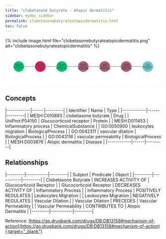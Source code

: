 ```yaml
---
title: "clobetasone butyrate - Atopic dermatitis"
sidebar: mydoc_sidebar
permalink: clobetasonebutyrateatopicdermatitis.html
toc: false 
---
```


{% include image.html file="clobetasonebutyrateatopicdermatitis.png" alt="clobetasonebutyrateatopicdermatitis" %}![Path Visualization](/images/clobetasonebutyrateatopicdermatitis.png)

## Concepts

|------------|------|---------|
| Identifier | Name | Type    |
|------------|------|---------|
| MESH:C010893 | clobetasone butyrate | Drug |
| UniProt:P04150 | Glucocorticoid receptor | Protein |
| MESH:D011453 | Inflammatory process | ChemicalSubstance |
| GO:0050900 | leukocytes migration | BiologicalProcess |
| GO:0042311 | vascular dilation | BiologicalProcess |
| GO:0043116 | vascular permeability | BiologicalProcess |
| MESH:D003876 | Atopic dermatitis | Disease |
|------------|------|---------|

## Relationships

|---------|-----------|---------|
| Subject | Predicate | Object  |
|---------|-----------|---------|
| Clobetasone Butyrate | INCREASES ACTIVITY OF | Glucocorticoid Receptor |
| Glucocorticoid Receptor | DECREASES ACTIVITY OF | Inflammatory Process |
| Inflammatory Process | POSITIVELY REGULATES | Leukocytes Migration |
| Leukocytes Migration | NEGATIVELY REGULATES | Vascular Dilation |
| Vascular Dilation | PRECEDES | Vascular Permeability |
| Vascular Permeability | CONTRIBUTES TO | Atopic Dermatitis |
|---------|-----------|---------|

Reference: [https://go.drugbank.com/drugs/DB:DB13158#mechanism-of-action](https://go.drugbank.com/drugs/DB:DB13158#mechanism-of-action){:target="_blank"}